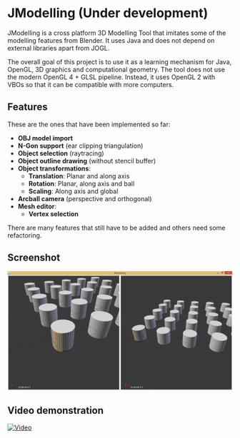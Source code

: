 # JModelling (Under development)
JModelling is a cross platform 3D Modelling Tool that imitates some of the modelling features from Blender. It uses Java and does not depend on external libraries apart from JOGL.

The overall goal of this project is to use it as a learning mechanism for Java, OpenGL, 3D graphics and computational geometry. The tool does not use the modern OpenGL 4 + GLSL pipeline. Instead, it uses OpenGL 2 with VBOs so that it can be compatible with more computers.

## Features
These are the ones that have been implemented so far:
* **OBJ model import**
* **N-Gon support** (ear clipping triangulation)
* **Object selection** (raytracing)
* **Object outline drawing** (without stencil buffer)
* **Object transformations**:
  * **Translation**: Planar and along axis
  * **Rotation**: Planar, along axis and ball
  * **Scaling**: Along axis and global
* **Arcball camera** (perspective and orthogonal)
* **Mesh editor**:
  * **Vertex selection**

There are many features that still have to be added and others need some refactoring.

## Screenshot
<p align="center">
  <img src="res/Screenshot.png">
</p>

## Video demonstration
[![Video](https://img.youtube.com/vi/wP8gb1vWL3c/maxresdefault.jpg)](https://www.youtube.com/embed/wP8gb1vWL3c)
